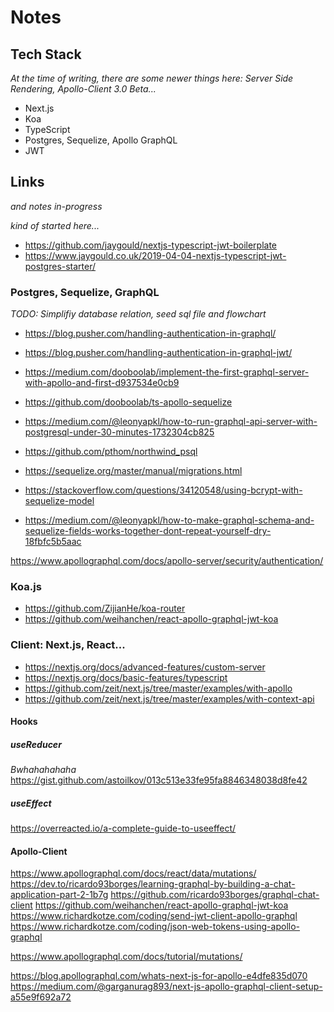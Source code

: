 # Notes

## Tech Stack

*At the time of writing, there are some newer things here: Server Side Rendering, Apollo-Client 3.0 Beta...*

- Next.js
- Koa
- TypeScript
- Postgres, Sequelize, Apollo GraphQL
- JWT

## Links

*and notes in-progress*

*kind of started here...*

- https://github.com/jaygould/nextjs-typescript-jwt-boilerplate
- https://www.jaygould.co.uk/2019-04-04-nextjs-typescript-jwt-postgres-starter/

### Postgres, Sequelize, GraphQL

 *TODO: Simplifiy database relation, seed sql file and flowchart*

- https://blog.pusher.com/handling-authentication-in-graphql/
 - https://blog.pusher.com/handling-authentication-in-graphql-jwt/
 - https://medium.com/dooboolab/implement-the-first-graphql-server-with-apollo-and-first-d937534e0cb9
 - https://github.com/dooboolab/ts-apollo-sequelize



 - https://medium.com/@leonyapkl/how-to-run-graphql-api-server-with-postgresql-under-30-minutes-1732304cb825
 - https://github.com/pthom/northwind_psql
 - https://sequelize.org/master/manual/migrations.html
 - https://stackoverflow.com/questions/34120548/using-bcrypt-with-sequelize-model
 - https://medium.com/@leonyapkl/how-to-make-graphql-schema-and-sequelize-fields-works-together-dont-repeat-yourself-dry-18fbfc5b5aac

 https://www.apollographql.com/docs/apollo-server/security/authentication/


### Koa.js

- https://github.com/ZijianHe/koa-router
- https://github.com/weihanchen/react-apollo-graphql-jwt-koa


###  Client: Next.js, React...

- https://nextjs.org/docs/advanced-features/custom-server
- https://nextjs.org/docs/basic-features/typescript
- https://github.com/zeit/next.js/tree/master/examples/with-apollo
- https://github.com/zeit/next.js/tree/master/examples/with-context-api


#### Hooks
##### useReducer
*Bwhahahahaha*
https://gist.github.com/astoilkov/013c513e33fe95fa8846348038d8fe42

##### useEffect
https://overreacted.io/a-complete-guide-to-useeffect/

#### Apollo-Client
https://www.apollographql.com/docs/react/data/mutations/
https://dev.to/ricardo93borges/learning-graphql-by-building-a-chat-application-part-2-1b7g
https://github.com/ricardo93borges/graphql-chat-client
https://github.com/weihanchen/react-apollo-graphql-jwt-koa
https://www.richardkotze.com/coding/send-jwt-client-apollo-graphql
https://www.richardkotze.com/coding/json-web-tokens-using-apollo-graphql

https://www.apollographql.com/docs/tutorial/mutations/

https://blog.apollographql.com/whats-next-js-for-apollo-e4dfe835d070
https://medium.com/@garganurag893/next-js-apollo-graphql-client-setup-a55e9f692a72